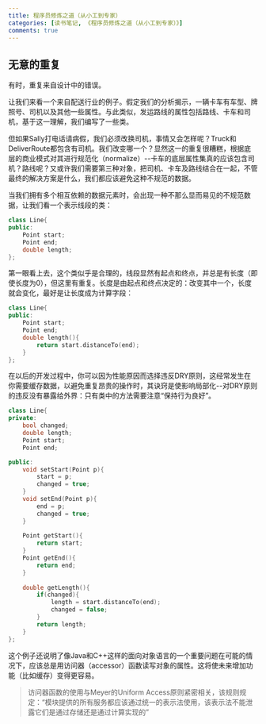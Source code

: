 ```yaml
---
title: 程序员修炼之道（从小工到专家）
categories: [读书笔记, 《程序员修炼之道（从小工到专家）》]
comments: true
---
```


## 无意的重复

有时，重复来自设计中的错误。

让我们来看一个来自配送行业的例子。假定我们的分析揭示，一辆卡车有车型、牌照号、司机以及其他一些属性。与此类似，发运路线的属性包括路线、卡车和司机，基于这一理解，我们编写了一些类。

但如果Sally打电话请病假，我们必须改换司机，事情又会怎样呢？Truck和DeliverRoute都包含有司机。我们改变哪一个？显然这一的重复很糟糕，根据底层的商业模式对其进行规范化（normalize）--卡车的底层属性集真的应该包含司机？路线呢？又或许我们需要第三种对象，把司机、卡车及路线结合在一起，不管最终的解决方案是什么，我们都应该避免这种不规范的数据。

当我们拥有多个相互依赖的数据元素时，会出现一种不那么显而易见的不规范数据，让我们看一个表示线段的类：

```C++
class Line{
public:
    Point start;
    Point end;
    double length;
};
```

第一眼看上去，这个类似乎是合理的，线段显然有起点和终点，并总是有长度（即使长度为0），但这里有重复。长度是由起点和终点决定的：改变其中一个，长度就会变化，最好是让长度成为计算字段：

```C++
class Line{
public:
    Point start;
    Point end;
    double length(){
        return start.distanceTo(end);
    }
};
```

在以后的开发过程中，你可以因为性能原因而选择违反DRY原则，这经常发生在你需要缓存数据，以避免重复昂贵的操作时，其诀窍是使影响局部化--对DRY原则的违反没有暴露给外界：只有类中的方法需要注意“保持行为良好”。

```C++
class Line{
private:
    bool changed;
    double length;
    Point start;
    Point end;

public:
    void setStart(Point p){
        start = p;
        changed = true;
    }
    void setEnd(Point p){
        end = p;
        changed = true;
    }
    
    Point getStart(){
        return start;
    }
    Point getEnd(){
        return end;
    }
    
    double getLength(){
        if(changed){
            length = start.distanceTo(end);
            changed = false;
        }
        return length;
    }
};
```

这个例子还说明了像Java和C++这样的面向对象语言的一个重要问题在可能的情况下，应该总是用访问器（accessor）函数读写对象的属性。这将使未来增加功能（比如缓存）变得更容易。

>访问器函数的使用与Meyer的Uniform Access原则紧密相关，该规则规定：“模块提供的所有服务都应该通过统一的表示法使用，该表示法不能泄露它们是通过存储还是通过计算实现的”